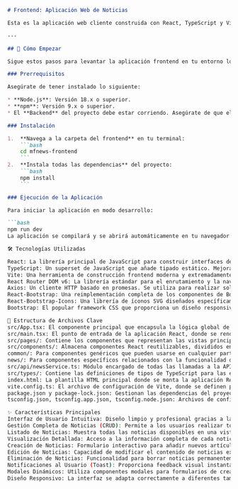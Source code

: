 ```markdown
# Frontend: Aplicación Web de Noticias

Esta es la aplicación web cliente construida con React, TypeScript y Vite. Es la interfaz de usuario que interactúa con la API de noticias para permitir la gestión completa de artículos (Crear, Leer, Actualizar, Eliminar).

---

## 🚀 Cómo Empezar

Sigue estos pasos para levantar la aplicación frontend en tu entorno local.

### Prerrequisitos

Asegúrate de tener instalado lo siguiente:

* **Node.js**: Versión 18.x o superior.
* **npm**: Versión 9.x o superior.
* El **Backend** del proyecto debe estar corriendo. Asegúrate de que el servidor API esté iniciado y accesible en `http://localhost:3000` (o el puerto que hayas configurado en el backend).

### Instalación

1.  **Navega a la carpeta del frontend** en tu terminal:
    ```bash
    cd mfnews-frontend
    ```
2.  **Instala todas las dependencias** del proyecto:
    ```bash
    npm install
    ```

### Ejecución de la Aplicación

Para iniciar la aplicación en modo desarrollo:

```bash
npm run dev
La aplicación se compilará y se abrirá automáticamente en tu navegador predeterminado. Generalmente, estará disponible en http://localhost:5173.

🛠 Tecnologías Utilizadas

React: La librería principal de JavaScript para construir interfaces de usuario interactivas y declarativas.
TypeScript: Un superset de JavaScript que añade tipado estático. Mejora la robustez del código, facilita la detección de errores en tiempo de desarrollo y la escalabilidad del proyecto.
Vite: Una herramienta de construcción frontend moderna y extremadamente rápida. Proporciona un servidor de desarrollo instantáneo y un rendimiento de compilación optimizado.
React Router DOM v6: La librería estándar para el enrutamiento y la navegación dentro de aplicaciones React de una sola página (SPA).
Axios: Un cliente HTTP basado en promesas. Se utiliza para realizar solicitudes a la API RESTful del backend de forma sencilla y eficiente.
React-Bootstrap: Una reimplementación completa de los componentes de Bootstrap como componentes de React. Permite construir interfaces de usuario responsivas y atractivas de manera rápida.
React-Bootstrap-Icons: Una librería de íconos SVG diseñados específicamente para integrarse con Bootstrap y React, ofreciendo una amplia variedad de íconos ligeros.
Bootstrap: El popular framework CSS que proporciona un diseño responsivo y predefinido, acelerando el desarrollo de la interfaz de usuario.

📂 Estructura de Archivos Clave
src/App.tsx: El componente principal que encapsula la lógica global de la aplicación, el manejo de estados de alto nivel y la estructura de enrutamiento principal.
src/main.tsx: El punto de entrada de la aplicación React, donde se renderiza el componente App dentro del DOM.
src/pages/: Contiene los componentes que representan las vistas principales de la aplicación (por ejemplo, NewsListPage para el listado de noticias, NewsDetailPage para los detalles de una noticia).
src/components/: Almacena componentes React reutilizables, divididos en:
common/: Para componentes genéricos que pueden usarse en cualquier parte (ej. Modal, Spinner, NotificationToast, ConfirmationModal).
news/: Para componentes específicos relacionados con la funcionalidad de noticias (ej. Header, NewsForm).
src/api/newsService.ts: Módulo encargado de todas las llamadas a la API del backend, aislando la lógica de comunicación con la API.
src/types/: Contiene las definiciones de tipos de TypeScript para las estructuras de datos usadas en la aplicación (ej. News.ts).
index.html: La plantilla HTML principal donde se monta la aplicación React.
vite.config.ts: El archivo de configuración de Vite, donde se definen plugins, opciones de desarrollo y optimizaciones para el proceso de compilación.
package.json y package-lock.json: Gestionan las dependencias del proyecto.
tsconfig.json, tsconfig.app.json, tsconfig.node.json: Archivos de configuración de TypeScript para el proyecto.

✨ Características Principales
Interfaz de Usuario Intuitiva: Diseño limpio y profesional gracias a la integración con Bootstrap, garantizando una experiencia de usuario agradable.
Gestión Completa de Noticias (CRUD): Permite a los usuarios realizar todas las operaciones fundamentales sobre los artículos de noticias:
Listado de Noticias: Muestra todas las noticias disponibles en una vista organizada.
Visualización Detallada: Acceso a la información completa de cada noticia.
Creación de Noticias: Formulario interactivo para añadir nuevos artículos.
Edición de Noticias: Capacidad de modificar el contenido de noticias existentes.
Eliminación de Noticias: Funcionalidad para borrar noticias permanentemente.
Notificaciones al Usuario (Toast): Proporciona feedback visual instantáneo a través de mensajes "toast" para acciones exitosas, errores o información relevante.
Modales Dinámicos: Utiliza componentes modales para formularios de creación/edición de noticias y para solicitudes de confirmación antes de operaciones críticas como la eliminación.
Diseño Responsivo: La interfaz se adapta correctamente a diferentes tamaños de pantalla (desktops, tablets, móviles).


